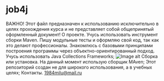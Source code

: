 # job4j
ВАЖНО! Этот файл предназначен к использованию исключительно в целях прохождения курса и не представляет собой общепринятый оформленный документ!
О проекте. Учусь использовать инструмент сборки Maven. Пишу модульные тесты и оформляю свой код, так как это делают профессионалы. Знакомлюсь с базовыми принципами построения программы через объектно-ориентированный подход. Учусь использовать Java Collections Frameworks;
![Image alt](https://yandex.ru/images/search?pos=1&img_url=https%3A%2F%2Ftryfoto.com%2Fpublic%2Fuploads%2Fpreview%2Fcrow-5615307923732us9os4ylq.jpg&text=%D0%92%D0%BE%D1%80%D0%BE%D0%BD%D0%B0&lr=10988&rpt=simage&source=wiz)
Сборка или установка. На данный момент использую сборщик MAven;
Этот репозиторий создан не для широкого использования, а в учебных целях;
Контакты. 1984milu@mail.ru
